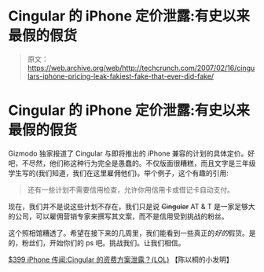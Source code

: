 # Cingular 的 iPhone 定价泄露:有史以来最假的假货

> 原文：<https://web.archive.org/web/http://techcrunch.com/2007/02/16/cingulars-iphone-pricing-leak-fakiest-fake-that-ever-did-fake/>

# Cingular 的 iPhone 定价泄露:有史以来最假的假货

Gizmodo 独家报道了 Cingular 与即将推出的 iPhone 兼容的计划的具体定价。好吧，不尽然，他们称这种行为完全是愚蠢的。不仅版面很糟糕，而且文字是三年级学生写的(我们知道，我们在这里雇佣他们)。举个例子，这个有趣的引用:

> 还有一些计划不需要信用检查，允许你用信用卡或借记卡自动支付。

现在，我们并不是说这些计划不存在，我们只是说 ~~Cingular~~ AT & T 是一家足够大的公司，可以雇佣营销专家来撰写其文案，而不是信用受到挑战的粉丝。

这个照相馆糟透了。希望在接下来的几周里，我们能看到一些真正的*好的*假货。是的，粉丝们，开始你们的 ps 吧。挑战我们。让我们相信。

[$399 iPhone 传闻:Cingular 的资费方案泄露？(LOL)](Cingular's%20Rate%20Plans%20Leaked?%20(LOL)) 【陈以桐的小发明】